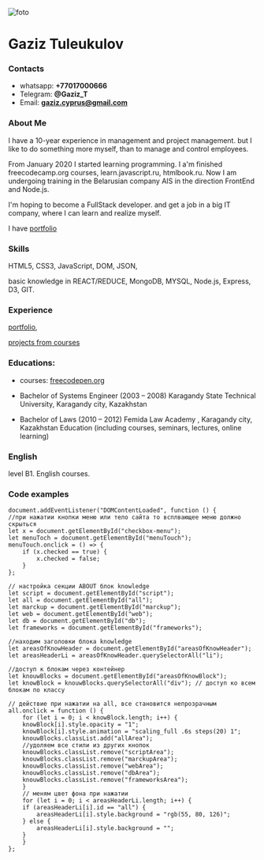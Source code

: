 ![foto](http://smexkartinka.ru/uploads/posts/2011-07/1311854899_image00040.jpg)
# Gaziz Tuleukulov
### Contacts
   * whatsapp: **+77017000666**
   * Telegram: **@Gaziz_T**
   * Email: **gaziz.cyprus@gmail.com**
### About Me 
  I have a 10-year experience in management and project management. but I like to do something more 
myself, than to manage and control employees.

From January 2020 I started learning programming. I a'm finished freecodecamp.org courses, learn.javascript.ru, htmlbook.ru. Now I am undergoing training in the Belarusian company AIS in the direction FrontEnd and Node.js.

I'm hoping to become a FullStack developer. and get a job in a big IT company, where I can learn and realize myself.

I have [portfolio](http://gazizdev.com/)
### Skills 
HTML5, CSS3, JavaScript, DOM, JSON,

basic knowledge in REACT/REDUCE, MongoDB, MYSQL, Node.js, Express, D3, GIT.
### Experience
[portfolio](http://gazizdev.com/),

[projects from courses](https://codepen.io/gaziz)      
### Educations:
* courses:  [freecodepen.org](https://www.freecodecamp.org/gaziz_cyprus)

* Bachelor of Systems Engineer (2003 – 2008)
  Karagandy State Technical University, 
  Karagandy city, Kazakhstan

* Bachelor of Laws (2010 – 2012)
  Femida Law Academy ,
  Karagandy city, Kazakhstan
  Education (including courses, seminars, lectures, online learning)
### English 
level B1. English courses.
### Code examples
    document.addEventListener("DOMContentLoaded", function () {
    //при нажатии кнопки меню или тело сайта то всплвающее меню должно скрыться
    let x = document.getElementById("checkbox-menu");
    let menuToch = document.getElementById("menuTouch");
    menuTouch.onclick = () => {
        if (x.checked == true) {
            x.checked = false;
        }
    };

    // настройка секции ABOUT блок knowledge
    let script = document.getElementById("script");
    let all = document.getElementById("all");
    let marckup = document.getElementById("marckup");
    let web = document.getElementById("web");
    let db = document.getElementById("db");
    let frameworks = document.getElementById("frameworks");

    //находим заголовки блока knowledge
    let areasOfKnowHeader = document.getElementById("areasOfKnowHeader");
    let areasHeaderLi = areasOfKnowHeader.querySelectorAll("li");

    //доступ к блокам через контейнер
    let knouwBlocks = document.getElementById("areasOfKnowBlock");
    let knowBlock = knouwBlocks.querySelectorAll("div"); // доступ ко всем блокам по классу

    // действие при нажатии на all, все становится непрозрачным
    all.onclick = function () {
        for (let i = 0; i < knowBlock.length; i++) {
        knowBlock[i].style.opacity = "1";
        knowBlock[i].style.animation = "scaling_full .6s steps(20) 1";
        knouwBlocks.classList.add("allArea");
        //удоляем все стили из других кнопок
        knouwBlocks.classList.remove("scriptArea");
        knouwBlocks.classList.remove("marckupArea");
        knouwBlocks.classList.remove("webArea");
        knouwBlocks.classList.remove("dbArea");
        knouwBlocks.classList.remove("frameworksArea");
        }
        // меням цвет фона при нажатии
        for (let i = 0; i < areasHeaderLi.length; i++) {
        if (areasHeaderLi[i].id == "all") {
            areasHeaderLi[i].style.background = "rgb(55, 80, 126)";
        } else {
            areasHeaderLi[i].style.background = "";
        }
        }
    };

